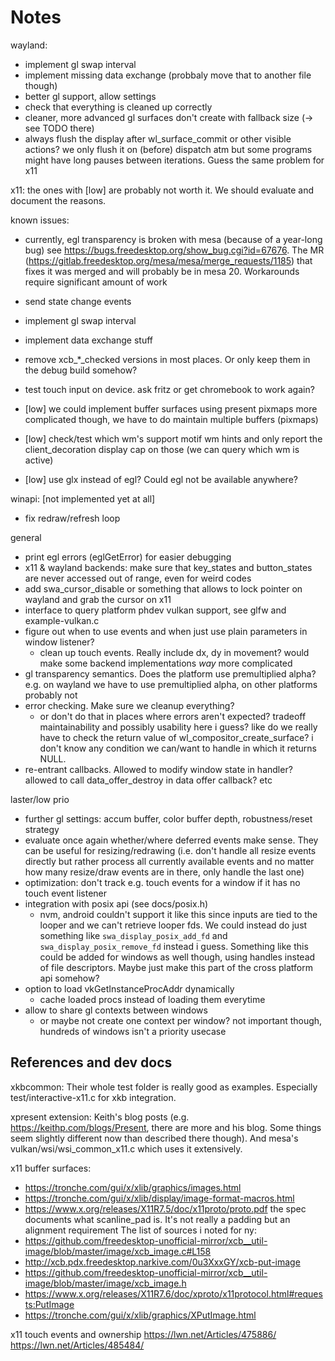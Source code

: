 Notes
=====

wayland:

- implement gl swap interval
- implement missing data exchange (probbaly move that to another file though)
- better gl support, allow settings
- check that everything is cleaned up correctly
- cleaner, more advanced gl surfaces
  don't create with fallback size (-> see TODO there)
- always flush the display after wl_surface_commit or other visible
  actions? we only flush it on (before) dispatch atm but some programs
  might have long pauses between iterations. Guess the same
  problem for x11

x11:
the ones with [low] are probably not worth it.
We should evaluate and document the reasons.

known issues:
- currently, egl transparency is broken with mesa (because of a year-long bug)
  see https://bugs.freedesktop.org/show_bug.cgi?id=67676.
  The MR (https://gitlab.freedesktop.org/mesa/mesa/merge_requests/1185) that
  fixes it was merged and will probably be in mesa 20.
  Workarounds require significant amount of work

- send state change events
- implement gl swap interval
- implement data exchange stuff
- remove xcb_*_checked versions in most places. Or only keep them in the
  debug build somehow?
- test touch input on device. ask fritz or get chromebook to work again?
- [low] we could implement buffer surfaces using present pixmaps
  more complicated though, we have to do maintain multiple
  buffers (pixmaps)
- [low] check/test which wm's support motif wm hints and only
  report the client_decoration display cap on those (we can query
  which wm is active)
- [low] use glx instead of egl? Could egl not be available anywhere?

winapi:
[not implemented yet at all]

- fix redraw/refresh loop

general

- print egl errors (eglGetError) for easier debugging
- x11 & wayland backends: make sure that key_states and button_states
  are never accessed out of range, even for weird codes
- add swa_cursor_disable or something that allows to lock pointer
  on wayland and grab the cursor on x11
- interface to query platform phdev vulkan support, see glfw and
  example-vulkan.c
- figure out when to use events and when just use plain parameters in window listener?
	- clean up touch events. Really include dx, dy in movement?
	  would make some backend implementations *way* more complicated
- gl transparency semantics. Does the platform use premultiplied alpha?
  e.g. on wayland we have to use premultiplied alpha, on other platforms
  probably not
- error checking. Make sure we cleanup everything?
	- or don't do that in places where errors aren't expected?
	  tradeoff maintainability and possibly usability here i guess?
	  like do we really have to check the return value of
	  wl_compositor_create_surface? i don't know any condition we can/want
	  to handle in which it returns NULL.
- re-entrant callbacks. Allowed to modify window state in handler?
  allowed to call data_offer_destroy in data offer callback?
  etc

laster/low prio

- further gl settings: accum buffer, color buffer depth,
  robustness/reset strategy
- evaluate once again whether/where deferred events make sense.
  They can be useful for resizing/redrawing (i.e. don't handle
  all resize events directly but rather process all currently
  available events and no matter how many resize/draw events are
  in there, only handle the last one)
- optimization: don't track e.g. touch events for a window if
  it has no touch event listener
- integration with posix api (see docs/posix.h)
	- nvm, android couldn't support it like this since inputs are tied
	  to the looper and we can't retrieve looper fds.
	  We could instead do just something like `swa_display_posix_add_fd`
	  and `swa_display_posix_remove_fd` instead i guess.
	  Something like this could be added for windows as well though,
	  using handles instead of file descriptors. Maybe just make this
	  part of the cross platform api somehow?
- option to load vkGetInstanceProcAddr dynamically
	- cache loaded procs instead of loading them everytime
- allow to share gl contexts between windows
	- or maybe not create one context per window? not important though,
	  hundreds of windows isn't a priority usecase 

## References and dev docs

xkbcommon:
Their whole test folder is really good as examples.
Especially test/interactive-x11.c for xkb integration.

xpresent extension:
Keith's blog posts (e.g. https://keithp.com/blogs/Present, there are more
and his blog. Some things seem slightly different now than described
there though). And mesa's vulkan/wsi/wsi_common_x11.c which uses
it extensively.

x11 buffer surfaces:
- https://tronche.com/gui/x/xlib/graphics/images.html
- https://tronche.com/gui/x/xlib/display/image-format-macros.html
- https://www.x.org/releases/X11R7.5/doc/x11proto/proto.pdf
  the spec documents what scanline_pad is. It's not really a padding
  but an alignment requirement
The list of sources i noted for ny:
- https://github.com/freedesktop-unofficial-mirror/xcb__util-image/blob/master/image/xcb_image.c#L158
- http://xcb.pdx.freedesktop.narkive.com/0u3XxxGY/xcb-put-image
- https://github.com/freedesktop-unofficial-mirror/xcb__util-image/blob/master/image/xcb_image.h
- https://www.x.org/releases/X11R7.6/doc/xproto/x11protocol.html#requests:PutImage
- https://tronche.com/gui/x/xlib/graphics/XPutImage.html

x11 touch events and ownership
https://lwn.net/Articles/475886/
https://lwn.net/Articles/485484/
